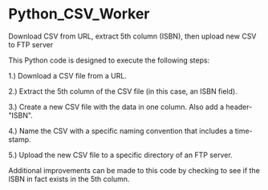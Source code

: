 # Python_CSV_Worker
Download CSV from URL, extract 5th column (ISBN), then upload new CSV to FTP server

This Python code is designed to execute the following steps:

1.) Download a CSV file from a URL.

2.) Extract the 5th column of the CSV file (in this case, an ISBN field).

3.) Create a new CSV file with the data in one column.
    Also add a header-"ISBN".

4.) Name the CSV with a specific naming convention that includes a time-stamp.

5.) Upload the new CSV file to a specific directory of an FTP server. 

Additional improvements can be made to this code by checking to see if the ISBN in fact exists in the 5th column.
